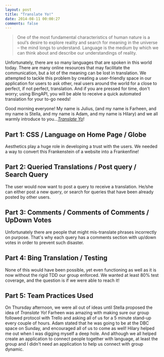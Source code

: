 ```yaml
---
layout: post
title: "Translate Yo!"
date: 2014-08-11 00:00:27
comments: false
---
```


> One of the most fundamental characteristics of human nature is a soul’s desire to explore reality and search for meaning in the universe – the mind longs to understand. Language is the medium by which we can think about and describe our understandings of reality.

Unfortunately, there are so many languages that are spoken in this world today. There are many online resources that may facilitate the communication, but a lot of the meaning can be lost in translation. We attempted to tackle this problem by creating a user-friendly space in our application for users to ask other, real users around the world for a close to perfect, if not perfect, translation. And if you are pressed for time, don't worry; using BingAPI, you will be able to receive a quick automated translation for your to-go needs!

Good morning everyone! My name is Julius, (and my name is Farheen, and my name is Stella, and my name is Adam, and my name is Hilary) and we all warmly introduce to you...*[Translate Yo](http://translate-yo.herokuapp.com/)*!

## Part 1: CSS / Language on Home Page / Globe

Aesthetics play a huge role in developing a trust with the users. We needed a way to convert this Frankenstein of a website into a Frankenfine!

## Part 2: Queried Translations / Post query / Search Query

The user would now want to post a query to receive a translation. He/she can either post a new query, or search for queries that have been already posted by other users.

## Part 3: Comments / Comments of Comments / UpDown Votes

Unfortunately there are people that might mis-translate phrases incorrectly on purpose. That's why each query has a comments section with up/down votes in order to prevent such disaster.

## Part 4: Bing Translation / Testing

None of this would have been possible, yet even functioning as well as it is now without the rigid TDD our group enforced. We wanted at least 80% test coverage, and the question is if we were able to reach it!

## Part 5: Team Practices Used

On Thursday afternoon, we were all out of ideas until Stella proposed the idea of *Translate Yo*! Farheen was amazing with making sure our group followed protocol with Trello and asking all of us for a 5 minute stand-up every couple of hours. Adam stated that he was going to be at the DBC space on Sunday, and encouraged all of us to come as well! Hilary helped me out when I was digging myself a deep hole. And although we all helped create an application to connect people together with language, at least the group and I didn't need an application to help us connect with group dynamic.